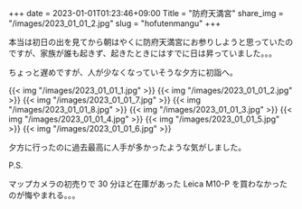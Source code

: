 +++
date  = 2023-01-01T01:23:46+09:00
Title = "防府天満宮"
share_img = "/images/2023_01_01_2.jpg"
slug = "hofutenmangu"
+++

本当は初日の出を見てから朝はやくに防府天満宮にお参りしようと思っていたのですが、家族が誰も起きず、起きたときにはすでに日は昇っていました。。。

ちょっと遅めですが、人が少なくなっていそうな夕方に初詣へ。

{{< img "/images/2023_01_01_1.jpg" >}}
{{< img "/images/2023_01_01_2.jpg" >}}
{{< img "/images/2023_01_01_7.jpg" >}}
{{< img "/images/2023_01_01_8.jpg" >}}
{{< img "/images/2023_01_01_3.jpg" >}}
{{< img "/images/2023_01_01_4.jpg" >}}
{{< img "/images/2023_01_01_5.jpg" >}}
{{< img "/images/2023_01_01_6.jpg" >}}

夕方に行ったのに過去最高に人手が多かったような気がしました。

P.S.

マップカメラの初売りで 30 分ほど在庫があった Leica M10-P を買わなかったのが悔やまれる。。。
